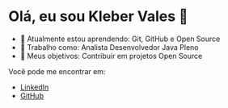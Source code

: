 # Olá, eu sou Kleber Vales 👋

- 🌱 Atualmente estou aprendendo: Git, GitHub e Open Source
- 💼 Trabalho como: Analista Desenvolvedor Java Pleno
- 🚀 Meus objetivos: Contribuir em projetos Open Source

Você pode me encontrar em:
- [LinkedIn](https://www.linkedin.com/in/Klebevales)
- [GitHub](https://github.com/klebervales)
